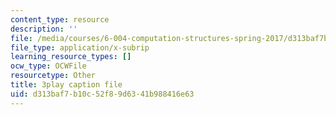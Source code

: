 ```yaml
---
content_type: resource
description: ''
file: /media/courses/6-004-computation-structures-spring-2017/d313baf7b10c52f89d6341b988416e63_6OKvJRyeKUQ.vtt
file_type: application/x-subrip
learning_resource_types: []
ocw_type: OCWFile
resourcetype: Other
title: 3play caption file
uid: d313baf7-b10c-52f8-9d63-41b988416e63
---
```

